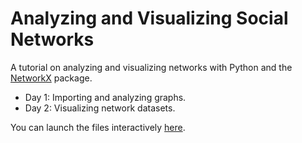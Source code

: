 # Analyzing and Visualizing Social Networks
A tutorial on analyzing and visualizing networks with Python and the [NetworkX](https://networkx.github.io/documentation/stable/index.html) package.

- Day 1: Importing and analyzing graphs.
- Day 2: Visualizing network datasets.

You can launch the files interactively [here](https://mybinder.org/v2/gh/khof312/networks_tutorial/master).
